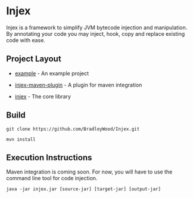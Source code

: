 # Injex

Injex is a framework to simplify JVM bytecode injection and manipulation. By annotating
your code you may inject, hook, copy and replace existing code with ease.


## Project Layout

- [example](/example) - An example project

- [injex-maven-plugin](/injex-maven-plugin) - A plugin for maven integration

- [injex](/injex/src/main/java/com/github/bradleywood/injex) - The core library

## Build

```
git clone https://github.com/BradleyWood/Injex.git
```

```
mvn install
```

## Execution Instructions

Maven integration is coming soon. For now, you will have to use the command line
tool for code injection.

```
java -jar injex.jar [source-jar] [target-jar] [output-jar]
```

